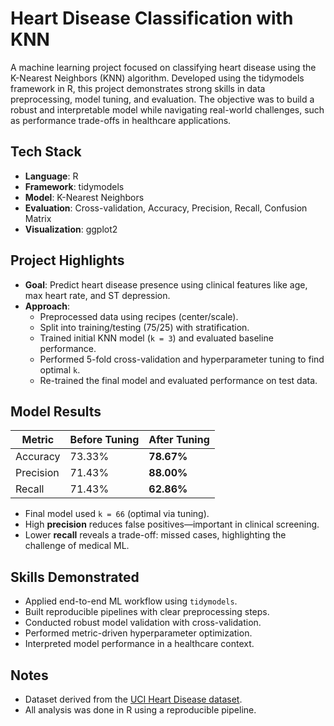 # Heart Disease Classification with KNN

A machine learning project focused on classifying heart disease using the K-Nearest Neighbors (KNN) algorithm. Developed using the tidymodels framework in R, this project demonstrates strong skills in data preprocessing, model tuning, and evaluation. The objective was to build a robust and interpretable model while navigating real-world challenges, such as performance trade-offs in healthcare applications.


## Tech Stack

- **Language**: R  
- **Framework**: tidymodels  
- **Model**: K-Nearest Neighbors
- **Evaluation**: Cross-validation, Accuracy, Precision, Recall, Confusion Matrix  
- **Visualization**: ggplot2  


## Project Highlights

- **Goal**: Predict heart disease presence using clinical features like age, max heart rate, and ST depression.
- **Approach**:
  - Preprocessed data using recipes (center/scale).
  - Split into training/testing (75/25) with stratification.
  - Trained initial KNN model (`k = 3`) and evaluated baseline performance.
  - Performed 5-fold cross-validation and hyperparameter tuning to find optimal `k`.
  - Re-trained the final model and evaluated performance on test data.


## Model Results

| Metric     | Before Tuning | After Tuning |
|------------|----------------|---------------|
| Accuracy   | 73.33%         | **78.67%**    |
| Precision  | 71.43%         | **88.00%**    |
| Recall     | 71.43%         | **62.86%**    |

- Final model used `k = 66` (optimal via tuning).
- High **precision** reduces false positives—important in clinical screening.
- Lower **recall** reveals a trade-off: missed cases, highlighting the challenge of medical ML.

## Skills Demonstrated

- Applied end-to-end ML workflow using `tidymodels`.
- Built reproducible pipelines with clear preprocessing steps.
- Conducted robust model validation with cross-validation.
- Performed metric-driven hyperparameter optimization.
- Interpreted model performance in a healthcare context.


## Notes

- Dataset derived from the [UCI Heart Disease dataset](https://archive.ics.uci.edu/ml/datasets/Heart+Disease).
- All analysis was done in R using a reproducible pipeline.




